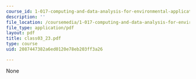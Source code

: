 ```yaml
---
course_id: 1-017-computing-and-data-analysis-for-environmental-applications-fall-2003
description: ''
file_location: /coursemedia/1-017-computing-and-data-analysis-for-environmental-applications-fall-2003/2087447382a6ed0120e78eb203ff3a26_class03_23.pdf
file_type: application/pdf
layout: pdf
title: class03_23.pdf
type: course
uid: 2087447382a6ed0120e78eb203ff3a26

---
```

None